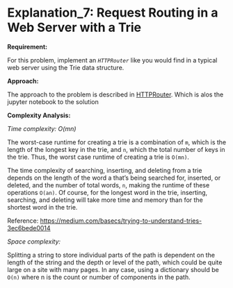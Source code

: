 # Explanation_7: Request Routing in a Web Server with a Trie

**Requirement:**

For this problem, implement an *`HTTPRouter`* like you would find in a typical web server using the Trie data structure.


**Approach:**

The approach to the problem is described in [HTTPRouter](https://github.com/Nyarish/Project-Problems_vs_Algorithms/blob/master/Problem%20_7_Request_Routing_in_a_Web%20Server%20with%20a%20Trie.ipynb). Which is alos the jupyter notebook to the solution 



**Complexity Analysis:**

*Time complexity: O(mn)*

The worst-case runtime for creating a trie is a combination of `m`, which is the length of the longest key in the trie, and `n`, which the total number of keys in the trie. Thus, the worst case runtime of creating a trie is `O(mn)`.

The time complexity of searching, inserting, and deleting from a trie depends on the length of the word a that’s being searched for, inserted, or deleted, and the number of total words, `n`, making the runtime of these operations `O(an)`. Of course, for the longest word in the trie, inserting, searching, and deleting will take more time and memory than for the shortest word in the trie.

Reference:
https://medium.com/basecs/trying-to-understand-tries-3ec6bede0014

*Space complexity:*

Splitting a string to store individual parts of the path is dependent on the length of the string and the depth or level of the path, which could be quite large on a site with many pages. In any case, using a dictionary should be `O(n)` where n is the count or number of components in the path.